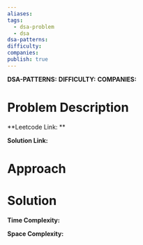 ```yaml
---
aliases: 
tags:
  - dsa-problem
  - dsa
dsa-patterns: 
difficulty: 
companies: 
publish: true
---
```


**DSA-PATTERNS:**
**DIFFICULTY:**
**COMPANIES:**

# Problem Description

**Leetcode Link: **

**Solution Link:** 


# Approach


# Solution 

**Time Complexity:**

**Space Complexity:**

```python

```